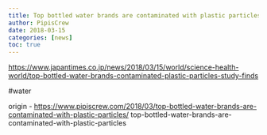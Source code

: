 ```yaml
---
title: Top bottled water brands are contaminated with plastic particles
author: PipisCrew
date: 2018-03-15
categories: [news]
toc: true
---
```


https://www.japantimes.co.jp/news/2018/03/15/world/science-health-world/top-bottled-water-brands-contaminated-plastic-particles-study-finds

#water

origin - https://www.pipiscrew.com/2018/03/top-bottled-water-brands-are-contaminated-with-plastic-particles/ top-bottled-water-brands-are-contaminated-with-plastic-particles